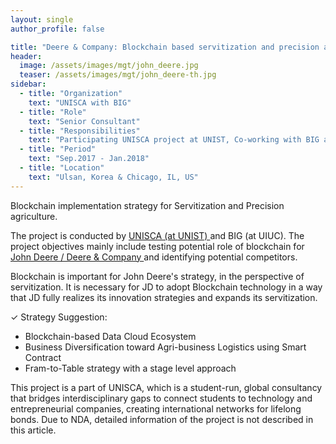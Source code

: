 ```yaml
---
layout: single
author_profile: false

title: "Deere & Company: Blockchain based servitization and precision agriculture"
header:
  image: /assets/images/mgt/john_deere.jpg
  teaser: /assets/images/mgt/john_deere-th.jpg
sidebar:
  - title: "Organization"
    text: "UNISCA with BIG"
  - title: "Role"
    text: "Senior Consultant"
  - title: "Responsibilities"
    text: "Participating UNISCA project at UNIST, Co-working with BIG at UIUC" 
  - title: "Period"
    text: "Sep.2017 - Jan.2018"
  - title: "Location"
    text: "Ulsan, Korea & Chicago, IL, US" 
---
```


Blockchain implementation strategy for Servitization and Precision agriculture.

The project is conducted by <a href="http://www.unisca.or.kr" class="no-uline"> UNISCA (at UNIST) </a>  and BIG (at UIUC). The project objectives mainly include testing potential role of blockchain for <a href="https://www.deere.com/en/our-company/about-john-deere/" class="no-uline"> John Deere / Deere & Company </a> and identifying potential competitors. 

Blockchain is important for John Deere's strategy, in the perspective of servitization. It is necessary for JD to adopt Blockchain technology in a way that JD fully realizes its innovation strategies and expands its servitization.

&#10003;  Strategy Suggestion:
<ul>
  <li> Blockchain-based Data Cloud Ecosystem </li>
  <li> Business Diversification toward Agri-business Logistics using Smart Contract </li>
  <li> Fram-to-Table strategy with a stage level approach </li>
</ul>

This project is a part of UNISCA, which is a student-run, global consultancy that bridges interdisciplinary gaps to connect students to technology and entrepreneurial companies, creating international networks for lifelong bonds. Due to NDA, detailed information of the project is not described in this article.